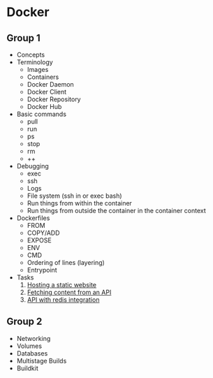 # Docker

## Group 1

* Concepts
* Terminology
  * Images
  * Containers
  * Docker Daemon
  * Docker Client
  * Docker Repository
  * Docker Hub
* Basic commands
  * pull
  * run
  * ps
  * stop
  * rm
  * ++
* Debugging
  * exec
  * ssh
  * Logs
  * File system (ssh in or exec bash)
  * Run things from within the container
  * Run things from outside the container in the container context
* Dockerfiles
  * FROM
  * COPY/ADD
  * EXPOSE
  * ENV
  * CMD
  * Ordering of lines (layering)
  * Entrypoint
* Tasks
  1) [Hosting a static website](static_website)
  2) [Fetching content from an API](dynamic_website)
  3) [API with redis integration](redis_api)

## Group 2

* Networking
* Volumes
* Databases
* Multistage Builds
* Buildkit
